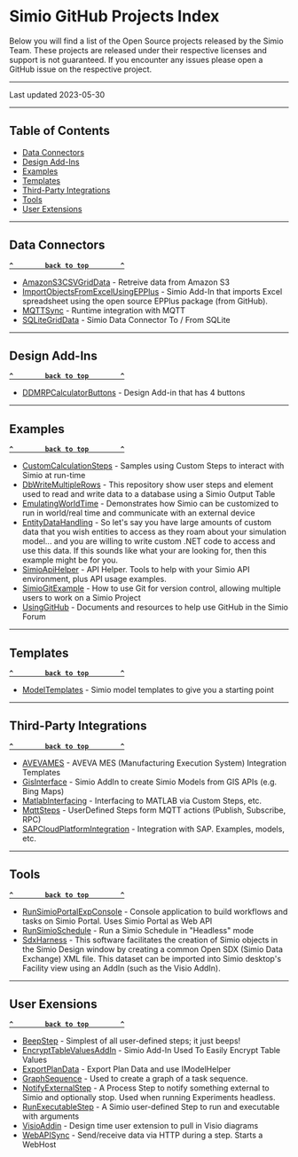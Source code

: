 # Simio GitHub Projects Index

Below you will find a list of the Open Source projects released by the Simio Team. These projects are released under their respective licenses and support is not guaranteed. If you encounter any issues please open a GitHub issue on the respective project.

---
Last updated 2023-05-30

---

## Table of Contents
* [Data Connectors](#data-connectors)
* [Design Add-Ins](#design-add-ins)
* [Examples](#examples)
* [Templates](#templates)
* [Third-Party Integrations](#third-party-integrations)
* [Tools](#tools)
* [User Extensions](#user-exensions)

---
## Data Connectors
**[`^        back to top        ^`](#simio-github-projects-index)**
* [AmazonS3CSVGridData](https://github.com/SimioLLC/AmazonS3CSVGridData) - Retreive data from Amazon S3
* [ImportObjectsFromExcelUsingEPPlus](https://github.com/SimioLLC/ImportObjectsFromExcelUsingEPPlus) - Simio Add-In that imports Excel spreadsheet using the open source EPPlus package (from GitHub).
* [MQTTSync](https://github.com/SimioLLC/MQTTSync) - Runtime integration with MQTT
* [SQLiteGridData](https://github.com/SimioLLC/SQLiteGridData) - Simio Data Connector To / From SQLite 

---
## Design Add-Ins
**[`^        back to top        ^`](#simio-github-projects-index)**
* [DDMRPCalculatorButtons](https://github.com/SimioLLC/DDMRPCalculatorButtons) - Design Add-in that has 4 buttons

---
## Examples
**[`^        back to top        ^`](#simio-github-projects-index)**
* [CustomCalculationSteps](https://github.com/SimioLLC/CustomCalculationSteps) - Samples using Custom Steps to interact with Simio at run-time
* [DbWriteMultipleRows](https://github.com/SimioLLC/DbWriteMultipleRows) - This repository show user steps and element used to read and write data to a database using a Simio Output Table
* [EmulatingWorldTime](https://github.com/SimioLLC/EmulatingWorldTime) - Demonstrates how Simio can be customized to run in world/real time and communicate with an external device
* [EntityDataHandling](https://github.com/SimioLLC/EntityDataHandling) - So let's say you have large amounts of custom data that you wish entities to access as they roam about your simulation model... and you are willing to write custom .NET code to access and use this data. If this sounds like what your are looking for, then this example might be for you.
* [SimioApiHelper](https://github.com/SimioLLC/SimioApiHelper) - API Helper. Tools to help with your Simio API environment, plus API usage examples.
* [SimioGitExample](https://github.com/SimioLLC/SimioGitExample) - How to use Git for version control, allowing multiple users to work on a Simio Project
* [UsingGitHub](https://github.com/SimioLLC/UsingGitHub) - Documents and resources to help use GitHub in the Simio Forum

---
## Templates
**[`^        back to top        ^`](#simio-github-projects-index)**
* [ModelTemplates](https://github.com/SimioLLC/ModelTemplates) - Simio model templates to give you a starting point

---
## Third-Party Integrations
**[`^        back to top        ^`](#simio-github-projects-index)**
* [AVEVAMES](https://github.com/SimioLLC/AVEVAMES) - AVEVA MES (Manufacturing Execution System) Integration Templates
* [GisInterface](https://github.com/SimioLLC/GisInterface) - Simio AddIn to create Simio Models from GIS APIs (e.g. Bing Maps)
* [MatlabInterfacing](https://github.com/SimioLLC/MatlabInterfacing) - Interfacing to MATLAB via Custom Steps, etc.
* [MqttSteps](https://github.com/SimioLLC/MqttSteps) - UserDefined Steps form MQTT actions (Publish, Subscribe, RPC)
* [SAPCloudPlatformIntegration](https://github.com/SimioLLC/SAPCloudPlatformIntegration) - Integration with SAP. Examples, models, etc.

---
## Tools
**[`^        back to top        ^`](#simio-github-projects-index)**
* [RunSimioPortalExpConsole](https://github.com/SimioLLC/RunSimioPortalExpConsole) - Console application to build workflows and tasks on Simio Portal. Uses Simio Portal as Web API
* [RunSimioSchedule](https://github.com/SimioLLC/RunSimioSchedule) - Run a Simio Schedule in "Headless" mode
* [SdxHarness](https://github.com/SimioLLC/SdxHarness) - This software facilitates the creation of Simio objects in the Simio Design window by creating a common Open SDX (Simio Data Exchange) XML file. This dataset can be imported into Simio desktop's Facility view using an AddIn (such as the Visio AddIn).

---
## User Exensions
**[`^        back to top        ^`](#simio-github-projects-index)**
* [BeepStep](https://github.com/SimioLLC/BeepStep) - Simplest of all user-defined steps; it just beeps!
* [EncryptTableValuesAddIn](https://github.com/SimioLLC/EncryptTableValuesAddIn) - Simio Add-In Used To Easily Encrypt Table Values
* [ExportPlanData](https://github.com/SimioLLC/ExportPlanData) - Export Plan Data and use IModelHelper
* [GraphSequence](https://github.com/SimioLLC/GraphSequence) - Used to create a graph of a task sequence.
* [NotifyExternalStep](https://github.com/SimioLLC/NotifyExternalStep) - A Process Step to notify something external to Simio and optionally stop. Used when running Experiments headless.
* [RunExecutableStep](https://github.com/SimioLLC/RunExecutableStep) - A Simio user-defined Step to run and executable with arguments
* [VisioAddin](https://github.com/SimioLLC/VisioAddin) - Design time user extension to pull in Visio diagrams
* [WebAPISync](https://github.com/SimioLLC/WebAPISync) - Send/receive data via HTTP during a step. Starts a WebHost